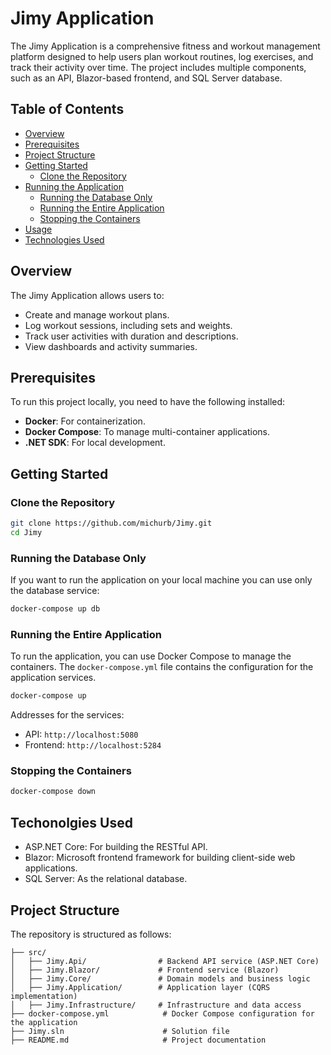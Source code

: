 # Jimy Application

The Jimy Application is a comprehensive fitness and workout management platform designed to help users plan workout routines, log exercises, and track their activity over time. The project includes multiple components, such as an API, Blazor-based frontend, and SQL Server database.

## Table of Contents

- [Overview](#overview)
- [Prerequisites](#prerequisites)
- [Project Structure](#project-structure)
- [Getting Started](#getting-started)
  - [Clone the Repository](#clone-the-repository)
- [Running the Application](#running-the-application)
  - [Running the Database Only](#running-the-database-only)
  - [Running the Entire Application](#running-the-entire-application)
  - [Stopping the Containers](#stopping-the-containers)
- [Usage](#usage)
- [Technologies Used](#technologies-used)

## Overview

The Jimy Application allows users to:
- Create and manage workout plans.
- Log workout sessions, including sets and weights.
- Track user activities with duration and descriptions.
- View dashboards and activity summaries.

## Prerequisites

To run this project locally, you need to have the following installed:

- **Docker**: For containerization.
- **Docker Compose**: To manage multi-container applications.
- **.NET SDK**: For local development.

## Getting Started
### Clone the Repository
```bash
git clone https://github.com/michurb/Jimy.git
cd Jimy
```

### Running the Database Only
If you want to run the application on your local machine you can use only the database service:
```bash
docker-compose up db
```

### Running the Entire Application

To run the application, you can use Docker Compose to manage the containers. The `docker-compose.yml` file contains the configuration for the application services.
```bash
docker-compose up
```

Addresses for the services:
- API: `http://localhost:5080`
- Frontend: `http://localhost:5284`

### Stopping the Containers
```bash
docker-compose down
```

## Techonolgies Used
* ASP.NET Core: For building the RESTful API.
* Blazor: Microsoft frontend framework for building client-side web applications.
* SQL Server: As the relational database.


## Project Structure

The repository is structured as follows:

```plaintext
├── src/
│   ├── Jimy.Api/                # Backend API service (ASP.NET Core)
│   ├── Jimy.Blazor/             # Frontend service (Blazor)
│   ├── Jimy.Core/               # Domain models and business logic
│   ├── Jimy.Application/        # Application layer (CQRS implementation)
│   ├── Jimy.Infrastructure/     # Infrastructure and data access
├── docker-compose.yml            # Docker Compose configuration for the application
├── Jimy.sln                      # Solution file
├── README.md                     # Project documentation
```
